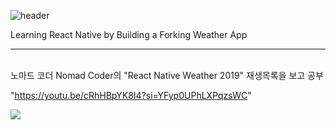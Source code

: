 ![header](https://capsule-render.vercel.app/api?type=waving&color=7AA1E1&height=130&section=header&text=Fokin%20Weather&fontSize=50&fontColor=fff)

Learning React Native by Building a Forking Weather App

***
<br>
노마드 코더 Nomad Coder의 "React Native Weather 2019" 재생목록을 보고 공부

"https://youtu.be/cRhHBpYK8I4?si=YFyp0UPhLXPqzsWC"

<img src="https://capsule-render.vercel.app/api?type=waving&color=7AA1E1&height=130&section=footer" />
